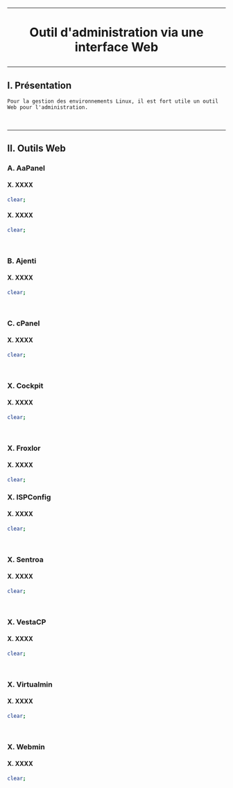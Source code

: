 ------------------------------------------------------------------------------------------------------------------------------------------------
# <p align='center'> Outil d'administration via une interface Web </p>

------------------------------------------------------------------------------------------------------------------------------------------------
## I. Présentation
```
Pour la gestion des environnements Linux, il est fort utile un outil Web pour l'administration.
```

<br />

------------------------------------------------------------------------------------------------------------------------------------------------
## II. Outils Web
### A. AaPanel
#### X. XXXX
```bash
clear;
```

#### X. XXXX
```bash
clear;
```

<br />

### B. Ajenti
#### X. XXXX
```bash
clear;
```

<br />

### C. cPanel
#### X. XXXX
```bash
clear;
```

<br />

### X. Cockpit
#### X. XXXX
```bash
clear;
```

<br />

### X. Froxlor
#### X. XXXX
```bash
clear;
```

### X. ISPConfig
#### X. XXXX
```bash
clear;
```

<br />

### X. Sentroa
#### X. XXXX
```bash
clear;
```

<br />

### X. VestaCP
#### X. XXXX
```bash
clear;
```

<br />

### X. Virtualmin
#### X. XXXX
```bash
clear;
```

<br />

### X. Webmin
#### X. XXXX
```bash
clear;
```
